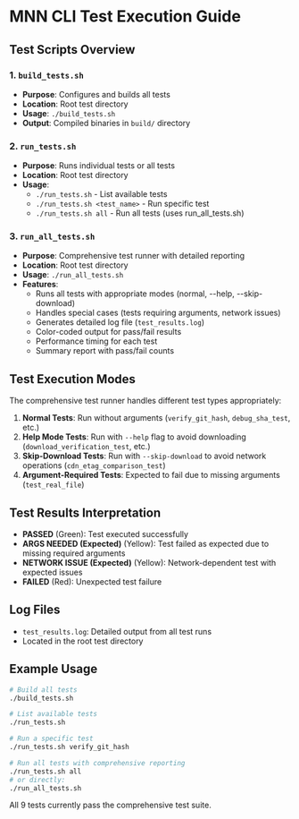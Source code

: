 # MNN CLI Test Execution Guide

## Test Scripts Overview

### 1. `build_tests.sh`
- **Purpose**: Configures and builds all tests
- **Location**: Root test directory
- **Usage**: `./build_tests.sh`
- **Output**: Compiled binaries in `build/` directory

### 2. `run_tests.sh`
- **Purpose**: Runs individual tests or all tests
- **Location**: Root test directory
- **Usage**:
  - `./run_tests.sh` - List available tests
  - `./run_tests.sh <test_name>` - Run specific test
  - `./run_tests.sh all` - Run all tests (uses run_all_tests.sh)

### 3. `run_all_tests.sh`
- **Purpose**: Comprehensive test runner with detailed reporting
- **Location**: Root test directory
- **Usage**: `./run_all_tests.sh`
- **Features**:
  - Runs all tests with appropriate modes (normal, --help, --skip-download)
  - Handles special cases (tests requiring arguments, network issues)
  - Generates detailed log file (`test_results.log`)
  - Color-coded output for pass/fail results
  - Performance timing for each test
  - Summary report with pass/fail counts

## Test Execution Modes

The comprehensive test runner handles different test types appropriately:

1. **Normal Tests**: Run without arguments (`verify_git_hash`, `debug_sha_test`, etc.)
2. **Help Mode Tests**: Run with `--help` flag to avoid downloading (`download_verification_test`, etc.)
3. **Skip-Download Tests**: Run with `--skip-download` to avoid network operations (`cdn_etag_comparison_test`)
4. **Argument-Required Tests**: Expected to fail due to missing arguments (`test_real_file`)

## Test Results Interpretation

- **PASSED** (Green): Test executed successfully
- **ARGS NEEDED (Expected)** (Yellow): Test failed as expected due to missing required arguments
- **NETWORK ISSUE (Expected)** (Yellow): Network-dependent test with expected issues
- **FAILED** (Red): Unexpected test failure

## Log Files

- `test_results.log`: Detailed output from all test runs
- Located in the root test directory

## Example Usage

```bash
# Build all tests
./build_tests.sh

# List available tests
./run_tests.sh

# Run a specific test
./run_tests.sh verify_git_hash

# Run all tests with comprehensive reporting
./run_tests.sh all
# or directly:
./run_all_tests.sh
```

All 9 tests currently pass the comprehensive test suite.